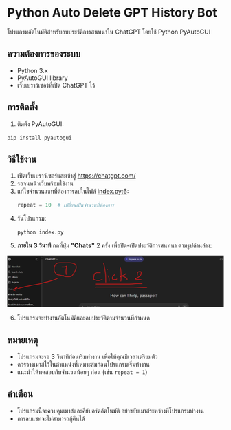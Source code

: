 # Python Auto Delete GPT History Bot

โปรแกรมอัตโนมัติสำหรับลบประวัติการสนทนาใน ChatGPT โดยใช้ Python PyAutoGUI

## ความต้องการของระบบ

- Python 3.x
- PyAutoGUI library
- เว็บเบราว์เซอร์ที่เปิด ChatGPT ไว้

## การติดตั้ง

1. ติดตั้ง PyAutoGUI:
```bash
pip install pyautogui
```

## วิธีใช้งาน

1. เปิดเว็บเบราว์เซอร์และเข้าสู่ https://chatgpt.com/
2. รอจนหน้าเว็บพร้อมใช้งาน
3. แก้ไขจำนวนแชทที่ต้องการลบในไฟล์ [index.py:6](index.py#L6):
   ```python
   repeat = 10  # เปลี่ยนเป็นจำนวนที่ต้องการ
   ```
4. รันโปรแกรม:
   ```bash
   python index.py
   ```
5. **ภายใน 3 วินาที** กดที่ปุ่ม **"Chats"** 2 ครั้ง เพื่อปิด-เปิดประวัติการสนทนา ตามรูปด้านล่าง:

![Step 1](./step1.png)

6. โปรแกรมจะทำงานอัตโนมัติและลบประวัติตามจำนวนที่กำหนด

## หมายเหตุ

- โปรแกรมจะรอ 3 วินาทีก่อนเริ่มทำงาน เพื่อให้คุณมีเวลาเตรียมตัว
- ควรวางเมาส์ไว้ในตำแหน่งที่เหมาะสมก่อนโปรแกรมเริ่มทำงาน
- แนะนำให้ทดสอบกับจำนวนน้อยๆ ก่อน (เช่น `repeat = 1`)

## คำเตือน

- โปรแกรมนี้จะควบคุมเมาส์และคีย์บอร์ดอัตโนมัติ อย่าขยับเมาส์ระหว่างที่โปรแกรมทำงาน
- การลบแชทจะไม่สามารถกู้คืนได้

